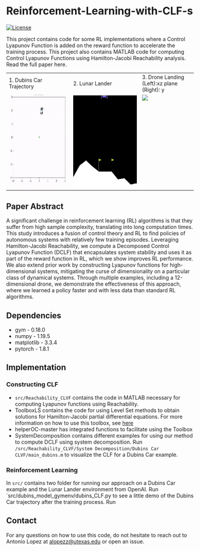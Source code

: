 # Reinforcement-Learning-with-CLF-s
[![License](https://img.shields.io/badge/license-MIT-blue)](https://opensource.org/licenses/MIT)

This project contains code for some RL implementations where a Control Lyapunov Function is added on the reward function to accelerate the training process. This project also contains MATLAB code for computing Control Lyapunov Functions using Hamilton-Jacobi Reachability analysis. Read the full paper here. 

<table>
  <tr>
    <td style="height: 10px;">1. Dubins Car Trajectory </td>
    <td style="height: 10px;">2. Lunar Lander</td>
    <td style="height: 10px;">3. Drone Landing (Left):xz plane (Right): y</td>
  </tr>
  <tr>
    <td valign="top"><img src="Figures/Dubins_traj.gif"  height="250"></td>
    <td valign="top"><img src="Figures/LunarLander.gif" height="250"></td>
    <td valign="top"><img src="Figures/Drone.gif" height="250" ></td>
  </tr>
 </table>

## Paper Abstract

A significant challenge in reinforcement learning (RL) algorithms is that they suffer from high sample complexity, translating into long computation times. This study introduces a fusion of control theory and RL to find policies of autonomous systems with relatively few training episodes. Leveraging Hamilton-Jacobi Reachability, we compute a Decomposed Control Lyapunov Function (DCLF) that encapsulates system stability and uses it as part of the reward function in RL, which we show improves RL performance. We also extend prior work by constructing Lyapunov functions for high-dimensional systems, mitigating the curse of dimensionality on a particular class of dynamical systems. Through multiple examples, including a 12-dimensional drone, we demonstrate the effectiveness of this approach, where we learned a policy faster and with less data than standard RL algorithms. 


## Dependencies 
- gym - 0.18.0 
- numpy - 1.19.5 
- matplotlib - 3.3.4 
- pytorch - 1.8.1 

## Implementation 

### Constructing CLF

- `src/Reachability_CLVF` contains the code in MATLAB necessary for computing Lyapunov functions using Reachability. 
- ToolboxLS contains the code for using Level Set methods to obtain solutions for Hamilton-Jacobi partial differential equations. For more information on how to use this toolbox, see [here](https://www.cs.ubc.ca/~mitchell/ToolboxLS/)
- helperOC-master has integrated functions to facilitate using the Toolbox
- SystemDecomposition contains different examples for using our method to compute DCLF using system decomposition. Run `/src/Reachability_CLVF/System Decomposition/Dubins Car CLVF/main_dubins.m` to visualize the CLF for a Dubins Car example.

### Reinforcement Learning 

In `src/` contains two folder for running our approach on a Dubins Car example and the Lunar Lander environment from OpenAI. Run `src/dubins_model_gymenv/dubins_CLF.py to see a little demo of the Dubins Car trajectory after the training process. Run 

## Contact 
For any questions on how to use this code, do not hesitate to reach out to Antonio Lopez at [alopezz@utexas.edu](mailto:alopezz@utexas.edu) or open an issue.


